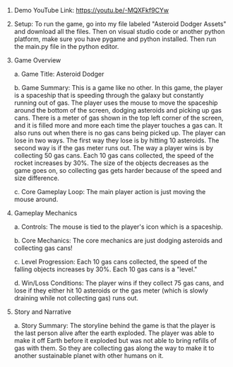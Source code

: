 1. Demo YouTube Link: https://youtu.be/-MQXFkf9CYw  
  
2. Setup: To run the game, go into my file labeled "Asteroid Dodger Assets" and download all the files. Then on visual studio code or another python platform, make sure you have pygame and python installed. Then run the main.py file in the python editor.  
  
3. Game Overview  
  
      a. Game Title: Asteroid Dodger  
  
      b. Game Summary: This is a game like no other. In this game, the player is a spaceship that is speeding through the galaxy but constantly running out of gas. The player uses the mouse to move the spaceship around the bottom of the screen, dodging asteroids and picking up gas cans. There is a meter of gas shown in the top left corner of the screen, and it is filled more and more each time the player touches a gas can. It also runs out when there is no gas cans being picked up. The player can lose in two ways. The first way they lose is by hitting 10 asteroids. The second way is if the gas meter runs out. The way a player wins is by collecting 50 gas cans. Each 10 gas cans collected, the speed of the rocket increases by 30%. The size of the objects decreases as the game goes on, so collecting gas gets harder because of the speed and size difference.  
  
      c. Core Gameplay Loop: The main player action is just moving the mouse around.  
  
4. Gameplay Mechanics  
  
      a. Controls: The mouse is tied to the player's icon which is a spaceship.  
  
      b. Core Mechanics: The core mechanics are just dodging asteroids and collecting gas cans!  
  
      c. Level Progression: Each 10 gas cans collected, the speed of the falling objects increases by 30%. Each 10 gas cans is a "level."  
  
      d. Win/Loss Conditions: The player wins if they collect 75 gas cans, and lose if they either hit 10 asteroids or the gas meter (which is slowly draining while not collecting gas) runs out.  
  
5. Story and Narrative  
  
      a. Story Summary: The storyline behind the game is that the player is the last person alive after the earth exploded. The player was able to make it off Earth before it exploded but was not able to bring refills of gas with them. So they are collecting gas along the way to make it to another sustainable planet with other humans on it.  
